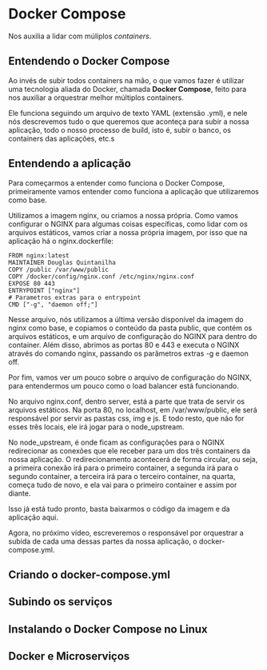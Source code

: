 # Docker Compose

Nos auxilia a lidar com múliplos _containers_.

## Entendendo o Docker Compose

Ao invés de subir todos containers na mão, o que vamos fazer é utilizar uma tecnologia aliada do Docker, chamada **Docker Compose**, feito para nos auxiliar a orquestrar melhor múltiplos containers. 

Ele funciona seguindo um arquivo de texto YAML (extensão .yml), e nele nós descrevemos tudo o que queremos que aconteça para subir a nossa aplicação, todo o nosso processo de build, isto é, subir o banco, os containers das aplicações, etc.s

## Entendendo a aplicação

Para começarmos a entender como funciona o Docker Compose, primeiramente vamos entender como funciona a aplicação que utilizaremos como base. 

Utilizamos a imagem nginx, ou criamos a nossa própria. Como vamos configurar o NGINX para algumas coisas específicas, como lidar com os arquivos estáticos, vamos criar a nossa própria imagem, por isso que na aplicação há o nginx.dockerfile:

```
FROM nginx:latest
MAINTAINER Douglas Quintanilha
COPY /public /var/www/public
COPY /docker/config/nginx.conf /etc/nginx/nginx.conf
EXPOSE 80 443
ENTRYPOINT ["nginx"]
# Parametros extras para o entrypoint
CMD ["-g", "daemon off;"]
```

Nesse arquivo, nós utilizamos a última versão disponível da imagem do nginx como base, e copiamos o conteúdo da pasta public, que contém os arquivos estáticos, e um arquivo de configuração do NGINX para dentro do container. Além disso, abrimos as portas 80 e 443 e executa o NGINX através do comando nginx, passando os parâmetros extras -g e daemon off.

Por fim, vamos ver um pouco sobre o arquivo de configuração do NGINX, para entendermos um pouco como o load balancer está funcionando.

No arquivo nginx.conf, dentro server, está a parte que trata de servir os arquivos estáticos. Na porta 80, no localhost, em /var/www/public, ele será responsável por servir as pastas css, img e js. E todo resto, que não for esses três locais, ele irá jogar para o node_upstream.

No node_upstream, é onde ficam as configurações para o NGINX redirecionar as conexões que ele receber para um dos três containers da nossa aplicação. O redirecionamento acontecerá de forma circular, ou seja, a primeira conexão irá para o primeiro container, a segunda irá para o segundo container, a terceira irá para o terceiro container, na quarta, começa tudo de novo, e ela vai para o primeiro container e assim por diante.

Isso já está tudo pronto, basta baixarmos o código da imagem e da aplicação aqui.

Agora, no próximo vídeo, escreveremos o responsável por orquestrar a subida de cada uma dessas partes da nossa aplicação, o docker-compose.yml.


## Criando o docker-compose.yml

## Subindo os serviços

## Instalando o Docker Compose no Linux

## Docker e Microserviços



